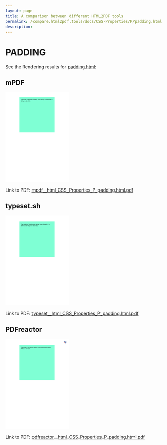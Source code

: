 ```yaml
---
layout: page
title: A comparison between different HTML2PDF tools
permalink: /compare.html2pdf.tools/docs/CSS-Properties/P/padding.html
description: 
---
```


# PADDING

See the Rendering results for [padding.html](/html/CSS%20Properties/P/padding.html):

## mPDF
![](mpdf__html_CSS_Properties_P_padding.html.png) 

Link to PDF: [mpdf__html_CSS_Properties_P_padding.html.pdf](mpdf__html_CSS_Properties_P_padding.html.pdf)

## typeset.sh
![](typeset__html_CSS_Properties_P_padding.html.png) 

Link to PDF: [typeset__html_CSS_Properties_P_padding.html.pdf](typeset__html_CSS_Properties_P_padding.html.pdf)

## PDFreactor
![](pdfreactor__html_CSS_Properties_P_padding.html.png) 

Link to PDF: [pdfreactor__html_CSS_Properties_P_padding.html.pdf](pdfreactor__html_CSS_Properties_P_padding.html.pdf)
